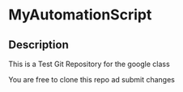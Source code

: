 # MyAutomationScript

## Description

This is a Test Git Repository for the google class

You are free to clone this repo ad submit changes

